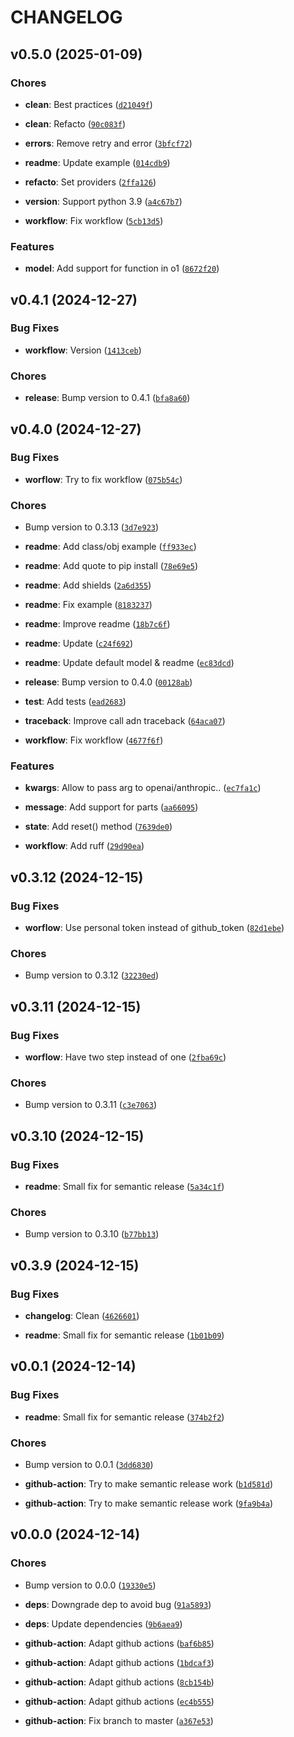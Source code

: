 # CHANGELOG


## v0.5.0 (2025-01-09)

### Chores

- **clean**: Best practices
  ([`d21049f`](https://github.com/BenderV/autochat/commit/d21049f7e15ca9aaf7d3de8ae13e2f457b7847e5))

- **clean**: Refacto
  ([`90c083f`](https://github.com/BenderV/autochat/commit/90c083ff94eaac97705ba16bd8ead522d65b6b08))

- **errors**: Remove retry and error
  ([`3bfcf72`](https://github.com/BenderV/autochat/commit/3bfcf72cc014f9d24756aaea0a97e895308751d8))

- **readme**: Update example
  ([`014cdb9`](https://github.com/BenderV/autochat/commit/014cdb9c0b1966618d2967047aeb6eed53b575a3))

- **refacto**: Set providers
  ([`2ffa126`](https://github.com/BenderV/autochat/commit/2ffa126d9ced9dba529806cd063e46afb1247b2d))

- **version**: Support python 3.9
  ([`a4c67b7`](https://github.com/BenderV/autochat/commit/a4c67b7c70832e673b8bf41d13f36292049079ac))

- **workflow**: Fix workflow
  ([`5cb13d5`](https://github.com/BenderV/autochat/commit/5cb13d53d4b432cb90ba156d86f20230b3da9eca))

### Features

- **model**: Add support for function in o1
  ([`8672f20`](https://github.com/BenderV/autochat/commit/8672f20e2b4b8b72516a72432d283f76254ed851))


## v0.4.1 (2024-12-27)

### Bug Fixes

- **workflow**: Version
  ([`1413ceb`](https://github.com/BenderV/autochat/commit/1413ceb70fe93daa0902c5fca5e6b6bdce5d42a1))

### Chores

- **release**: Bump version to 0.4.1
  ([`bfa8a60`](https://github.com/BenderV/autochat/commit/bfa8a607c0f077e61579f2f55c882bfb2f785ac4))


## v0.4.0 (2024-12-27)

### Bug Fixes

- **worflow**: Try to fix workflow
  ([`075b54c`](https://github.com/BenderV/autochat/commit/075b54cdb8c3a7b45016bbc5297e8f98206d0b5a))

### Chores

- Bump version to 0.3.13
  ([`3d7e923`](https://github.com/BenderV/autochat/commit/3d7e9236495ba5e9e92dc947b4599c58a833e12a))

- **readme**: Add class/obj example
  ([`ff933ec`](https://github.com/BenderV/autochat/commit/ff933ecf110e5753cc29ebd408d5321563330198))

- **readme**: Add quote to pip install
  ([`78e69e5`](https://github.com/BenderV/autochat/commit/78e69e5af40ecdd413d86758e4b4027ecdfa1e67))

- **readme**: Add shields
  ([`2a6d355`](https://github.com/BenderV/autochat/commit/2a6d355e51cc8df866c47ab849ea9b57ce7337f2))

- **readme**: Fix example
  ([`8183237`](https://github.com/BenderV/autochat/commit/81832371a03a667712b2d982986fb8270b977518))

- **readme**: Improve readme
  ([`18b7c6f`](https://github.com/BenderV/autochat/commit/18b7c6f8e9ac907805335c03ece9c3d739f04441))

- **readme**: Update
  ([`c24f692`](https://github.com/BenderV/autochat/commit/c24f6929a1fec4140d07561f7cd1bc9abe9ab2f8))

- **readme**: Update default model & readme
  ([`ec83dcd`](https://github.com/BenderV/autochat/commit/ec83dcd60899b533258b7f18e4d14789bff8a194))

- **release**: Bump version to 0.4.0
  ([`00128ab`](https://github.com/BenderV/autochat/commit/00128aba05af07523037c38e8a332a4780c5e11d))

- **test**: Add tests
  ([`ead2683`](https://github.com/BenderV/autochat/commit/ead268326cb00bb3f30701bae6fdad44e0dc7554))

- **traceback**: Improve call adn traceback
  ([`64aca07`](https://github.com/BenderV/autochat/commit/64aca077d475618854904b50a3c0244bdf87d8e3))

- **workflow**: Fix workflow
  ([`4677f6f`](https://github.com/BenderV/autochat/commit/4677f6f1785e9977dab5c905ff986b0ce4456af9))

### Features

- **kwargs**: Allow to pass arg to openai/anthropic..
  ([`ec7fa1c`](https://github.com/BenderV/autochat/commit/ec7fa1cfb09997773939b746399800aaf2ed86da))

- **message**: Add support for parts
  ([`aa66095`](https://github.com/BenderV/autochat/commit/aa6609572fc1b68c77af7d524013a12b844238e4))

- **state**: Add reset() method
  ([`7639de0`](https://github.com/BenderV/autochat/commit/7639de0b9d25be3fade257acf69781127beedbed))

- **workflow**: Add ruff
  ([`29d90ea`](https://github.com/BenderV/autochat/commit/29d90ea3003831483fd7e51f0602e45b5f8ba999))


## v0.3.12 (2024-12-15)

### Bug Fixes

- **worflow**: Use personal token instead of github_token
  ([`82d1ebe`](https://github.com/BenderV/autochat/commit/82d1ebe692e642478e84a3215be97f55716f949c))

### Chores

- Bump version to 0.3.12
  ([`32230ed`](https://github.com/BenderV/autochat/commit/32230ed20e47f47f931eb3d60c12110d3d795d33))


## v0.3.11 (2024-12-15)

### Bug Fixes

- **worflow**: Have two step instead of one
  ([`2fba69c`](https://github.com/BenderV/autochat/commit/2fba69c7eb72c3619125ff539b50f3fc329df261))

### Chores

- Bump version to 0.3.11
  ([`c3e7063`](https://github.com/BenderV/autochat/commit/c3e7063bd9f06c2f463450cf9eaa34b623d72773))


## v0.3.10 (2024-12-15)

### Bug Fixes

- **readme**: Small fix for semantic release
  ([`5a34c1f`](https://github.com/BenderV/autochat/commit/5a34c1f6e1079143e2045b3067fe3ac9e00a77a2))

### Chores

- Bump version to 0.3.10
  ([`b77bb13`](https://github.com/BenderV/autochat/commit/b77bb1350f8b94d51bdd4590709017429eefbd45))


## v0.3.9 (2024-12-15)

### Bug Fixes

- **changelog**: Clean
  ([`4626601`](https://github.com/BenderV/autochat/commit/4626601d6473f85f66cbc374e7b8c037cecbfdd1))

- **readme**: Small fix for semantic release
  ([`1b01b09`](https://github.com/BenderV/autochat/commit/1b01b09b9fde5558a383cc0214d07971f0ba1e3f))


## v0.0.1 (2024-12-14)

### Bug Fixes

- **readme**: Small fix for semantic release
  ([`374b2f2`](https://github.com/BenderV/autochat/commit/374b2f2d3eeeb03a9165c17694057b09f9f6c709))

### Chores

- Bump version to 0.0.1
  ([`3dd6830`](https://github.com/BenderV/autochat/commit/3dd683033485364114683a8ab119f8b6413cd56e))

- **github-action**: Try to make semantic release work
  ([`b1d581d`](https://github.com/BenderV/autochat/commit/b1d581da63c0c3fcba8ebb77d01e7ddbaaf52f6c))

- **github-action**: Try to make semantic release work
  ([`9fa9b4a`](https://github.com/BenderV/autochat/commit/9fa9b4aade978d5124bc8b2ef812d8761b644ac7))


## v0.0.0 (2024-12-14)

### Chores

- Bump version to 0.0.0
  ([`19330e5`](https://github.com/BenderV/autochat/commit/19330e50479c1b4e480442d9d9bd27986411bb05))

- **deps**: Downgrade dep to avoid bug
  ([`91a5893`](https://github.com/BenderV/autochat/commit/91a589367d758c98fdbe548a8b51e31f7da79e90))

- **deps**: Update dependencies
  ([`9b6aea9`](https://github.com/BenderV/autochat/commit/9b6aea991a27d3637ac8cac94d7906cc7396af20))

- **github-action**: Adapt github actions
  ([`baf6b85`](https://github.com/BenderV/autochat/commit/baf6b85d6e319cf2cf766102f90d4a47978b570a))

- **github-action**: Adapt github actions
  ([`1bdcaf3`](https://github.com/BenderV/autochat/commit/1bdcaf36c6419bde9864d44695442932aa103b62))

- **github-action**: Adapt github actions
  ([`8cb154b`](https://github.com/BenderV/autochat/commit/8cb154bfdc1208e8438e4eebe98ada7e3905f011))

- **github-action**: Adapt github actions
  ([`ec4b555`](https://github.com/BenderV/autochat/commit/ec4b55546df2e1fb1ef2be49fc6b1d942ae57256))

- **github-action**: Fix branch to master
  ([`a367e53`](https://github.com/BenderV/autochat/commit/a367e537cc30a7f3165f53c9be881fbd8938034b))
